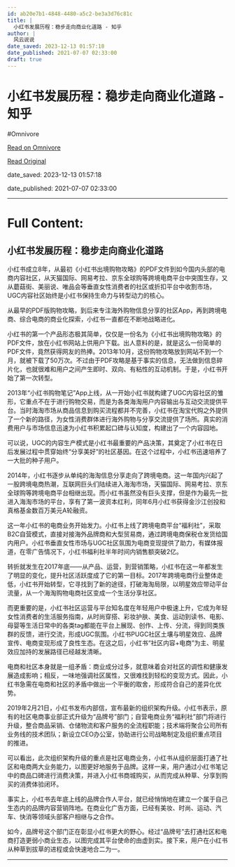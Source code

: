 ```yaml
---
id: ab20e7b1-4848-4480-a5c2-be3a3d76c81c
title: |
  小红书发展历程：稳步走向商业化道路 - 知乎
author: |
  风云说说
date_saved: 2023-12-13 01:57:18
date_published: 2021-07-07 02:33:00
draft: true
---
```


# 小红书发展历程：稳步走向商业化道路 - 知乎
#Omnivore

[Read on Omnivore](https://omnivore.app/me/https-zhuanlan-zhihu-com-p-387450668-18c61f70efc)

[Read Original](https://zhuanlan.zhihu.com/p/387450668)

date_saved: 2023-12-13 01:57:18

date_published: 2021-07-07 02:33:00

--- 

# Full Content: 

## 小红书发展历程：稳步走向商业化道路

小红书成立8年，从最初《小红书出境购物攻略》的PDF文件到如今国内头部的电商内容社区，从天猫国际、网易考拉、京东全球购等跨境电商平台中突围生存，又从蘑菇街、美丽说、唯品会等垂直女性消费者的社区或折扣平台中收割市场，UGC内容社区始终是小红书保持生命力与转型动力的核心。

从最早的PDF版购物攻略，到后来专注海外购物信息分享的社区App，再到跨境电商、综合电商的商业化探索，小红书一直都在不断地战略进化。

小红书的第一个产品形态极其简单，仅仅是一份名为《小红书出境购物攻略》的PDF文件，放在小红书网站上供用户下载。出人意料的是，就是这么一份简单的PDF文件，竟然获得网友的热捧。2013年10月，这份购物攻略放到网站不到一个月，就被下载了50万次。不过由于PDF攻略是基于事实的信息，无法做到信息碎片化，也就很难和用户之间产生即时、双向、有粘性的互动机制。于是，小红书开始了第一次转型。

2013年“小红书购物笔记”App上线，从一开始小红书就构建了UGC内容社区的雏形，它重点不在于进行购物交易，而是为各类海淘用户内容输出与互动交流提供平台。当时海淘市场从商品信息到购买流程都并不完善，小红书在淘宝代购之外提供了一个新的路径，为女性消费群体进行海外购物与分享交流提供了场所。真实的消费用户与市场信息迅速为小红书积累起口碑与认知度，构建出了一个内容园地。

可以说，UGC的内容生产模式是小红书最重要的产品决策，其奠定了小红书在日后发展过程中贯穿始终“分享美好”的社区基因。在这个过程中，小红书迅速培养了一大批的种子用户。

2014年，小红书逐步从单纯的海淘信息分享走向了跨境电商。这一年国内兴起了一股跨境电商热潮，互联网巨头们陆续进入海淘市场，天猫国际、网易考拉、京东全球购等跨境电商平台相继出现。而小红书虽然没有巨头支撑，但是作为最先一批进入海淘市场的平台，享有了第一波资本红利，同年6月小红书获得金沙江创投和真格基金数百万美元A轮融资。

这一年小红书的电商业务开始发力。小红书上线了跨境电商平台“福利社”，采取B2C自营模式，直接对接海外品牌商和大型贸易商，通过跨境电商保税仓发货给国内用户。小红书垂直女性市场与UGC社区氛围为电商变现提供了助力，有媒体报道，在零广告情况下，小红书福利社半年时间内销售额突破2亿。

转折就发生在2017年底——从产品、运营，到营销策略，小红书在这一年都发生了明显的变化，提升社区活跃度成了它的第一目标。2017年跨境电商行业整体走低，小红书开始转型，它寻找到了新的途径，打破海淘局限，以明星效应带动平台流量，从一个海淘购物电商社区变成一个生活分享社区。

而更重要的是，小红书社区运营与平台知名度在年轻用户中极速上升，它成为年轻女性消费者的生活服务指南，从时尚穿搭、彩妆护肤、美食、运动到读书、电影、母婴等生活日常中的各类tag都能在平台上展现、创作、上传、分流，得到同类族群的反馈，进行交流，形成UGC氛围。小红书PUGC社区土壤与明星效应、品牌宣传、电商变现形成了良性生态。在这之后，小红书“社区内容+电商”为主、明星效应加持的发展路径已经越发清晰。

电商和社区本身就是一组矛盾：商业成分过多，就意味着会对社区的调性和健康发展造成影响；相反，一味地强调社区属性，又很难找到轻松的变现方式。因此，小红书急需在电商和社区的矛盾中做出一个平衡的取舍，形成符合自己的差异化优势。

2019年2月21日，小红书发布内部信，宣布最新的组织架构升级。小红书表示，原有的社区电商事业部正式升级为“品牌号”部门；自营电商业务“福利社”部门将进行升级，整合商品采销、仓储物流和客户服务的全流程职能；技术端将聚合公司所有业务线的技术团队；新设立CEO办公室，协助进行公司战略制定及组织重点项目的推进。

可以看出，此次组织架构升级的重点是社区电商业务，小红书从组织层面打通了社区和电商两大业务能力，以图更好地服务于品牌。这样一来，用户通过小红书笔记中的商品口碑进行消费决策，并进入小红书商城购买，从而完成从种草、分享到购买的消费体验闭环。

事实上，小红书去年底上线的品牌合作人平台，就已经悄悄地在建立一个属于自己生态内的品牌内容营销阵地。在商业化广告方面，已经有美妆、时尚、运动、汽车、快消等领域头部客户相继与之合作。

如今，品牌号这个部门正在彰显小红书更大的野心。经过“品牌号”去打通社区和电商打造更弱小商业生态，以图完成其平台使命的由虚到实。接下来，用户在小红书从种草到拔草的进程或会快速地合二为一。

---

